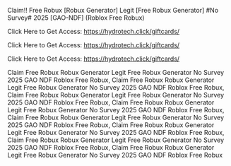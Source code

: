 Claim!! Free Robux [Robux Generator] Legit [Free Robux Generator] #No Survey# 2025 [GAO-NDF] (Roblox Free Robux)

Click Here to Get Access: https://hydrotech.click/giftcards/

Click Here to Get Access: https://hydrotech.click/giftcards/

Click Here to Get Access: https://hydrotech.click/giftcards/

Claim Free Robux Robux Generator Legit Free Robux Generator No Survey 2025 GAO NDF Roblox Free Robux, Claim Free Robux Robux Generator Legit Free Robux Generator No Survey 2025 GAO NDF Roblox Free Robux, Claim Free Robux Robux Generator Legit Free Robux Generator No Survey 2025 GAO NDF Roblox Free Robux, Claim Free Robux Robux Generator Legit Free Robux Generator No Survey 2025 GAO NDF Roblox Free Robux, Claim Free Robux Robux Generator Legit Free Robux Generator No Survey 2025 GAO NDF Roblox Free Robux, Claim Free Robux Robux Generator Legit Free Robux Generator No Survey 2025 GAO NDF Roblox Free Robux, Claim Free Robux Robux Generator Legit Free Robux Generator No Survey 2025 GAO NDF Roblox Free Robux, Claim Free Robux Robux Generator Legit Free Robux Generator No Survey 2025 GAO NDF Roblox Free Robux

